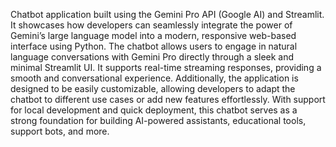 Chatbot application built using the Gemini Pro API (Google AI) and Streamlit. It showcases how developers can seamlessly integrate the power of Gemini’s large language model into a modern, responsive web-based interface using Python. The chatbot allows users to engage in natural language conversations with Gemini Pro directly through a sleek and minimal Streamlit UI. It supports real-time streaming responses, providing a smooth and conversational experience. Additionally, the application is designed to be easily customizable, allowing developers to adapt the chatbot to different use cases or add new features effortlessly. With support for local development and quick deployment, this chatbot serves as a strong foundation for building AI-powered assistants, educational tools, support bots, and more.
